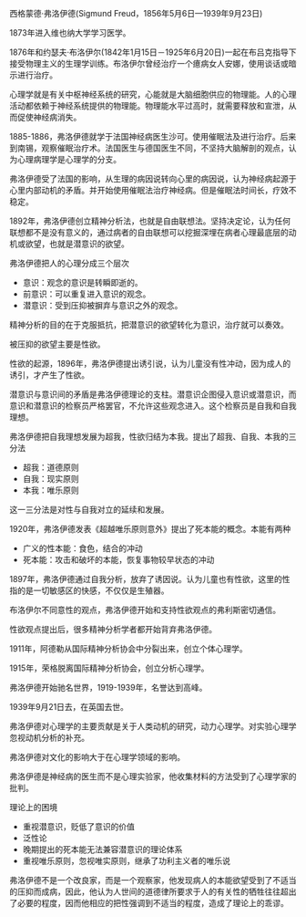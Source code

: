 

西格蒙德·弗洛伊德(Sigmund Freud，1856年5月6日—1939年9月23日)

1873年进入维也纳大学学习医学。

1876年和约瑟夫·布洛伊尔(1842年1月15日－1925年6月20日)一起在布吕克指导下接受物理主义的生理学训练。布洛伊尔曾经治疗一个癔病女人安娜，使用谈话或暗示进行治疗。

心理学就是有关中枢神经系统的研究，心能就是大脑细胞供应的物理能。人的心理活动都依赖于神经系统提供的物理能。物理能水平过高时，就需要释放和宣泄，从而促使神经病消失。


1885-1886，弗洛伊德就学于法国神经病医生沙可。使用催眠法及进行治疗。后来到南锡，观察催眠治疗术。法国医生与德国医生不同，不坚持大脑解剖的观点，认为心理病理学是心理学的分支。

弗洛伊德受了法国的影响，从生理的病因说转向心里的病因说，认为神经病起源于心里内部动机的矛盾。并开始使用催眠法治疗神经病。但是催眠法时间长，疗效不稳定。

1892年，弗洛伊德创立精神分析法，也就是自由联想法。坚持决定论，认为任何联想都不是没有意义的，通过病者的自由联想可以挖掘深埋在病者心理最底层的动机或欲望，也就是潜意识的欲望。

弗洛伊德把人的心理分成三个层次
+ 意识：观念的意识是转瞬即逝的。
+ 前意识：可以重复进入意识的观念。
+ 潜意识：受到压抑被摒弃与意识之外的观念。

精神分析的目的在于克服抵抗，把潜意识的欲望转化为意识，治疗就可以奏效。

被压抑的欲望主要是性欲。

性欲的起源，1896年，弗洛伊德提出诱引说，认为儿童没有性冲动，因为成人的诱引，才产生了性欲。

潜意识与意识间的矛盾是弗洛伊德理论的支柱。潜意识企图侵入意识或潜意识，而意识和潜意识的检察员严格罢官，不允许这些观念进入。这个检察员是自我和自我理想。

弗洛伊德把自我理想发展为超我，性欲归结为本我。提出了超我、自我、本我的三分法
+ 超我：道德原则
+ 自我：现实原则
+ 本我：唯乐原则

这一三分法是对性与自我对立的延续和发展。

1920年，弗洛伊德发表《超越唯乐原则意外》提出了死本能的概念。本能有两种
+ 广义的性本能：食色，结合的冲动
+ 死本能：攻击和破坏的本能，恢复事物较早状态的冲动

1897年，弗洛伊德通过自我分析，放弃了诱因说。认为儿童也有性欲，这里的性指的是一切敏感区的快感，不仅仅是生殖器。

布洛伊尔不同意性的观点，弗洛伊德开始和支持性欲观点的弗利斯密切通信。

性欲观点提出后，很多精神分析学者都开始背弃弗洛伊德。

1911年，阿德勒从国际精神分析协会中分裂出来，创立个体心理学。

1915年，荣格脱离国际精神分析协会，创立分析心理学。

弗洛伊德开始驰名世界，1919-1939年，名誉达到高峰。

1939年9月21日去，在英国去世。

弗洛伊德对心理学的主要贡献是关于人类动机的研究，动力心理学。对实验心理学忽视动机分析的补充。

弗洛伊德对文化的影响大于在心理学领域的影响。

弗洛伊德是神经病的医生而不是心理实验家，他收集材料的方法受到了心理学家的批判。

理论上的困境
+ 重视潜意识，贬低了意识的价值
+ 泛性论
+ 晚期提出的死本能无法兼容潜意识的理论体系
+ 重视唯乐原则，忽视唯实原则，继承了功利主义者的唯乐说

弗洛伊德不是一个改良家，而是一个观察家，他发现病人的本能欲望受到了不适当的压抑而成病，因此，他认为人世间的道德律所要求于人的有关性的牺牲往往超出了必要的程度，因而他相应的把性强调到不适当的程度，造成了理论上的乖谬。





